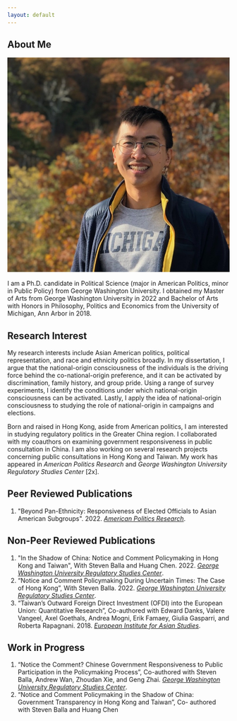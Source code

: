 ```yaml
---
layout: default
---
```


## About Me

<img class="profile-picture" src="IMG_3954-2.jpg">

I am a Ph.D. candidate in Political Science (major in American Politics, minor in Public Policy) from George Washington University. I obtained my Master of Arts from George Washington University in 2022 and Bachelor of Arts with Honors in Philosophy, Politics and Economics from the University of Michigan, Ann Arbor in 2018.

## Research Interest

My research interests include Asian American politics, political representation, and race and ethnicity politics broadly. In my dissertation, I argue that the national-origin consciousness of the individuals is the driving force behind the co-national-origin preference, and it can be activated by discrimination, family history, and group pride. Using a range of survey experiments, I identify the conditions under which national-origin consciousness can be activated. Lastly, I apply the idea of national-origin consciousness to studying the role of national-origin in campaigns and elections.

Born and raised in Hong Kong, aside from American politics, I am interested in studying regulatory politics in the Greater China region. I collaborated with my coauthors on examining government responsiveness in public consultation in China. I am also working on several research projects concerning public consultations in Hong Kong and Taiwan. My work has appeared in *American Politics Research* and *George Washington University Regulatory Studies Center* [2x].

## Peer Reviewed Publications
1. "Beyond Pan-Ethnicity: Responsiveness of Elected Officials to Asian American Subgroups". 2022. *[American Politics Research](https://doi.org/10.1177/1532673X221139758)*.

## Non-Peer Reviewed Publications

1. "In the Shadow of China: Notice and Comment Policymaking in Hong Kong and Taiwan", With Steven Balla and Huang Chen. 2022. *[George Washington University Regulatory Studies Center](https://regulatorystudies.columbian.gwu.edu/shadow-china)*.
2. “Notice and Comment Policymaking During Uncertain Times: The Case of Hong Kong”, With Steven Balla. 2022. *[George Washington University Regulatory Studies Center](https://regulatorystudies.columbian.gwu.edu/notice-and-comment-policymaking-during-uncertain-times)*.
3. “Taiwan’s Outward Foreign Direct Investment (OFDI) into the European Union: Quantitative Research”, Co-authored with Edward Danks, Valere Vangeel, Axel Goethals, Andrea Mogni, Erik Famaey, Giulia Gasparri, and Roberta Rapagnani. 2018. *[European Institute for Asian Studies](https://www.eias.org/wp-content/uploads/2016/03/Taiwan-Investment-Report-Quantitative-Final-Version-1.pdf?_ga=2.194060584.406527338.1644984222-1387559483.1644774219)*.

## Work in Progress
1. “Notice the Comment? Chinese Government Responsiveness to Public Participation in the Policymaking Process”, Co-authored with Steven Balla, Andrew Wan, Zhoudan Xie, and Geng Zhai. *[George Washington University Regulatory Studies Center](https://regulatorystudies.columbian.gwu.edu/sites/g/files/zaxdzs4751/files/2022-11/chinese_government_responsiveness_rsc_working_paper_zxie_11-30-2022.pdf)*.
2. “Notice and Comment Policymaking in the Shadow of China: Government Transparency in Hong Kong and Taiwan”, Co-
authored with Steven Balla and Huang Chen

